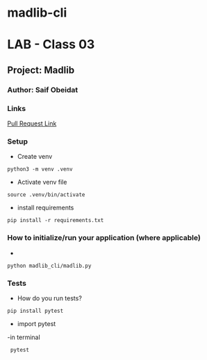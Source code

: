 # madlib-cli

# LAB - Class 03

## Project: Madlib

### Author: Saif Obeidat

### Links

[Pull Request Link]()


### Setup

- Create venv 
```
python3 -m venv .venv
``` 
- Activate venv file 
```
source .venv/bin/activate
```
- install requirements
```
pip install -r requirements.txt
```



### How to initialize/run your application (where applicable)

-
 ```
python madlib_cli/madlib.py
```

### Tests

- How do you run tests? 

```
pip install pytest
```
- import pytest 

-in terminal

```
 pytest

 ```

